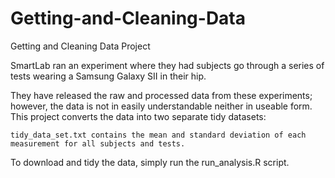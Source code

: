 Getting-and-Cleaning-Data
=========================

Getting and Cleaning Data Project


SmartLab ran an experiment where they had subjects go through a series of tests wearing a Samsung Galaxy SII in their hip.

They have released the raw and processed data from these experiments; however, the data is not in easily understandable neither in  useable form. This project converts the data into two separate tidy datasets:

    tidy_data_set.txt contains the mean and standard deviation of each measurement for all subjects and tests.

To download and tidy the data, simply run the run_analysis.R script.
